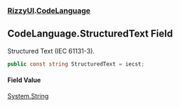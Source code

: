 ### [RizzyUI](RizzyUI 'RizzyUI').[CodeLanguage](RizzyUI.CodeLanguage 'RizzyUI.CodeLanguage')

## CodeLanguage.StructuredText Field

Structured Text (IEC 61131-3).

```csharp
public const string StructuredText = iecst;
```

#### Field Value
[System.String](https://docs.microsoft.com/en-us/dotnet/api/System.String 'System.String')